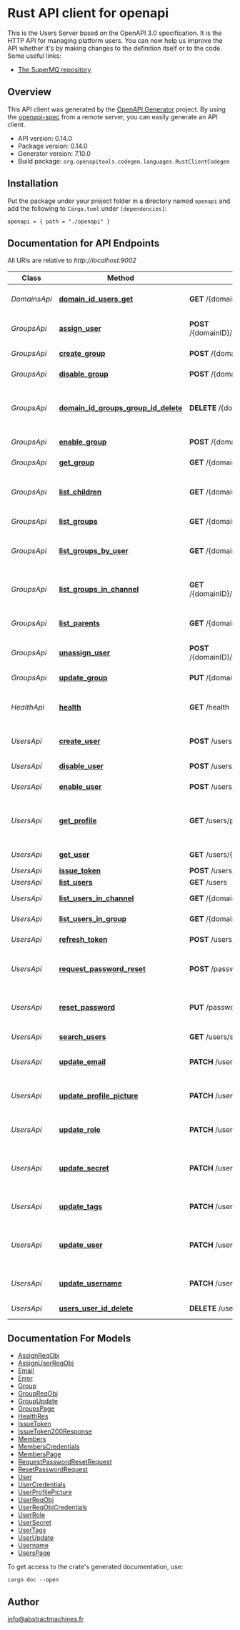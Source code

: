 # Rust API client for openapi

This is the Users Server based on the OpenAPI 3.0 specification.  It is the HTTP API for managing platform users. You can now help us improve the API whether it's by making changes to the definition itself or to the code.
Some useful links:
- [The SuperMQ repository](https://github.com/absmach/supermq)



## Overview

This API client was generated by the [OpenAPI Generator](https://openapi-generator.tech) project.  By using the [openapi-spec](https://openapis.org) from a remote server, you can easily generate an API client.

- API version: 0.14.0
- Package version: 0.14.0
- Generator version: 7.10.0
- Build package: `org.openapitools.codegen.languages.RustClientCodegen`

## Installation

Put the package under your project folder in a directory named `openapi` and add the following to `Cargo.toml` under `[dependencies]`:

```
openapi = { path = "./openapi" }
```

## Documentation for API Endpoints

All URIs are relative to *http://localhost:9002*

Class | Method | HTTP request | Description
------------ | ------------- | ------------- | -------------
*DomainsApi* | [**domain_id_users_get**](docs/DomainsApi.md#domain_id_users_get) | **GET** /{domainID}/users | List users assigned to domain
*GroupsApi* | [**assign_user**](docs/GroupsApi.md#assign_user) | **POST** /{domainID}/groups/{groupID}/users/assign | Assigns a user to a group
*GroupsApi* | [**create_group**](docs/GroupsApi.md#create_group) | **POST** /{domainID}/groups | Creates new group
*GroupsApi* | [**disable_group**](docs/GroupsApi.md#disable_group) | **POST** /{domainID}/groups/{groupID}/disable | Disables a group
*GroupsApi* | [**domain_id_groups_group_id_delete**](docs/GroupsApi.md#domain_id_groups_group_id_delete) | **DELETE** /{domainID}/groups/{groupID} | Delete group for a group with the given id.
*GroupsApi* | [**enable_group**](docs/GroupsApi.md#enable_group) | **POST** /{domainID}/groups/{groupID}/enable | Enables a group
*GroupsApi* | [**get_group**](docs/GroupsApi.md#get_group) | **GET** /{domainID}/groups/{groupID} | Gets group info.
*GroupsApi* | [**list_children**](docs/GroupsApi.md#list_children) | **GET** /{domainID}/groups/{groupID}/children | List children of a certain group
*GroupsApi* | [**list_groups**](docs/GroupsApi.md#list_groups) | **GET** /{domainID}/groups | Lists groups.
*GroupsApi* | [**list_groups_by_user**](docs/GroupsApi.md#list_groups_by_user) | **GET** /{domainID}/users/{memberID}/groups | Get group associated with the member
*GroupsApi* | [**list_groups_in_channel**](docs/GroupsApi.md#list_groups_in_channel) | **GET** /{domainID}/channels/{memberID}/groups | Get group associated with the member
*GroupsApi* | [**list_parents**](docs/GroupsApi.md#list_parents) | **GET** /{domainID}/groups/{groupID}/parents | List parents of a certain group
*GroupsApi* | [**unassign_user**](docs/GroupsApi.md#unassign_user) | **POST** /{domainID}/groups/{groupID}/users/unassign | Unassigns a user to a group
*GroupsApi* | [**update_group**](docs/GroupsApi.md#update_group) | **PUT** /{domainID}/groups/{groupID} | Updates group data.
*HealthApi* | [**health**](docs/HealthApi.md#health) | **GET** /health | Retrieves service health check info.
*UsersApi* | [**create_user**](docs/UsersApi.md#create_user) | **POST** /users | Registers user account
*UsersApi* | [**disable_user**](docs/UsersApi.md#disable_user) | **POST** /users/{userID}/disable | Disables a user
*UsersApi* | [**enable_user**](docs/UsersApi.md#enable_user) | **POST** /users/{userID}/enable | Enables a user
*UsersApi* | [**get_profile**](docs/UsersApi.md#get_profile) | **GET** /users/profile | Gets info on currently logged in user.
*UsersApi* | [**get_user**](docs/UsersApi.md#get_user) | **GET** /users/{userID} | Retrieves a user
*UsersApi* | [**issue_token**](docs/UsersApi.md#issue_token) | **POST** /users/tokens/issue | Issue Token
*UsersApi* | [**list_users**](docs/UsersApi.md#list_users) | **GET** /users | List users
*UsersApi* | [**list_users_in_channel**](docs/UsersApi.md#list_users_in_channel) | **GET** /{domainID}/channels/{channelID}/users | List users in a channel
*UsersApi* | [**list_users_in_group**](docs/UsersApi.md#list_users_in_group) | **GET** /{domainID}/groups/{groupID}/users | List users in a group
*UsersApi* | [**refresh_token**](docs/UsersApi.md#refresh_token) | **POST** /users/tokens/refresh | Refresh Token
*UsersApi* | [**request_password_reset**](docs/UsersApi.md#request_password_reset) | **POST** /password/reset-request | User password reset request
*UsersApi* | [**reset_password**](docs/UsersApi.md#reset_password) | **PUT** /password/reset | User password reset endpoint
*UsersApi* | [**search_users**](docs/UsersApi.md#search_users) | **GET** /users/search | Search users
*UsersApi* | [**update_email**](docs/UsersApi.md#update_email) | **PATCH** /users/{userID}/email | Updates email of the user.
*UsersApi* | [**update_profile_picture**](docs/UsersApi.md#update_profile_picture) | **PATCH** /users/{userID}/picture | Updates the user's profile picture.
*UsersApi* | [**update_role**](docs/UsersApi.md#update_role) | **PATCH** /users/{userID}/role | Updates the user's role.
*UsersApi* | [**update_secret**](docs/UsersApi.md#update_secret) | **PATCH** /users/secret | Updates secret of currently logged in user.
*UsersApi* | [**update_tags**](docs/UsersApi.md#update_tags) | **PATCH** /users/{userID}/tags | Updates tags of the user.
*UsersApi* | [**update_user**](docs/UsersApi.md#update_user) | **PATCH** /users/{userID} | Updates first, last name and metadata of the user.
*UsersApi* | [**update_username**](docs/UsersApi.md#update_username) | **PATCH** /users/{userID}/username | Updates user's username.
*UsersApi* | [**users_user_id_delete**](docs/UsersApi.md#users_user_id_delete) | **DELETE** /users/{userID} | Delete a user


## Documentation For Models

 - [AssignReqObj](docs/AssignReqObj.md)
 - [AssignUserReqObj](docs/AssignUserReqObj.md)
 - [Email](docs/Email.md)
 - [Error](docs/Error.md)
 - [Group](docs/Group.md)
 - [GroupReqObj](docs/GroupReqObj.md)
 - [GroupUpdate](docs/GroupUpdate.md)
 - [GroupsPage](docs/GroupsPage.md)
 - [HealthRes](docs/HealthRes.md)
 - [IssueToken](docs/IssueToken.md)
 - [IssueToken200Response](docs/IssueToken200Response.md)
 - [Members](docs/Members.md)
 - [MembersCredentials](docs/MembersCredentials.md)
 - [MembersPage](docs/MembersPage.md)
 - [RequestPasswordResetRequest](docs/RequestPasswordResetRequest.md)
 - [ResetPasswordRequest](docs/ResetPasswordRequest.md)
 - [User](docs/User.md)
 - [UserCredentials](docs/UserCredentials.md)
 - [UserProfilePicture](docs/UserProfilePicture.md)
 - [UserReqObj](docs/UserReqObj.md)
 - [UserReqObjCredentials](docs/UserReqObjCredentials.md)
 - [UserRole](docs/UserRole.md)
 - [UserSecret](docs/UserSecret.md)
 - [UserTags](docs/UserTags.md)
 - [UserUpdate](docs/UserUpdate.md)
 - [Username](docs/Username.md)
 - [UsersPage](docs/UsersPage.md)


To get access to the crate's generated documentation, use:

```
cargo doc --open
```

## Author

info@abstractmachines.fr

